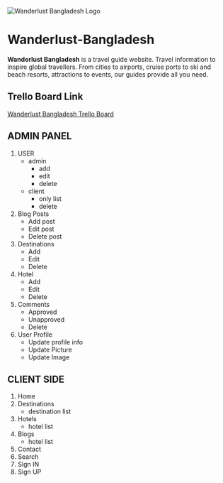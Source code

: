 ![Wanderlust Bangladesh Logo](https://i.imgur.com/exm1yEn.jpg)

# Wanderlust-Bangladesh
**Wanderlust Bangladesh** is a travel guide website. Travel information to inspire global travellers. From cities to airports, cruise ports to ski and beach resorts, attractions to events, our guides provide all you need.


## Trello Board Link
[Wanderlust Bangladesh Trello Board](https://trello.com/b/6GolrNfh)


## ADMIN PANEL
1. USER
   - admin
        - add
        - edit
        - delete
   - client
        - only list
        - delete
2. Blog Posts
   - Add post
   - Edit post
   - Delete post
3. Destinations
   - Add
   - Edit
   - Delete
4. Hotel
   - Add
   - Edit
   - Delete
5. Comments
   - Approved
   - Unapproved
   - Delete
6. User Profile
    - Update profile info
    - Update Picture
    - Update Image


## CLIENT SIDE 

1. Home
2. Destinations
   - destination list
3. Hotels
    - hotel list
4. Blogs
    - hotel list
5. Contact
6. Search
7. Sign IN
8. Sign UP